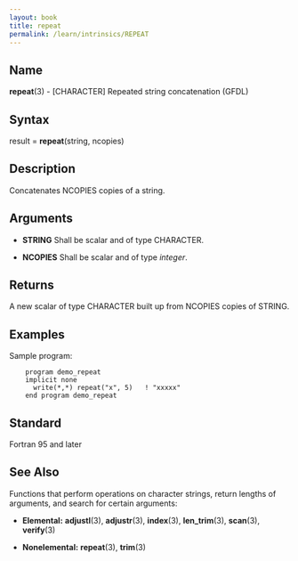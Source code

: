 ```yaml
---
layout: book
title: repeat
permalink: /learn/intrinsics/REPEAT
---
```

## __Name__

__repeat__(3) - \[CHARACTER\] Repeated string concatenation
(GFDL)

## __Syntax__

result = __repeat__(string, ncopies)

## __Description__

Concatenates NCOPIES copies of a string.

## __Arguments__

  - __STRING__
    Shall be scalar and of type CHARACTER.

  - __NCOPIES__
    Shall be scalar and of type _integer_.

## __Returns__

A new scalar of type CHARACTER built up from NCOPIES copies of STRING.

## __Examples__

Sample program:

```
    program demo_repeat
    implicit none
      write(*,*) repeat("x", 5)   ! "xxxxx"
    end program demo_repeat
```

## __Standard__

Fortran 95 and later

## __See Also__

Functions that perform operations on character strings, return lengths
of arguments, and search for certain arguments:

  - __Elemental:__
    __adjustl__(3), __adjustr__(3), __index__(3), __len\_trim__(3),
    __scan__(3), __verify__(3)

  - __Nonelemental:__
    __repeat__(3), __trim__(3)
